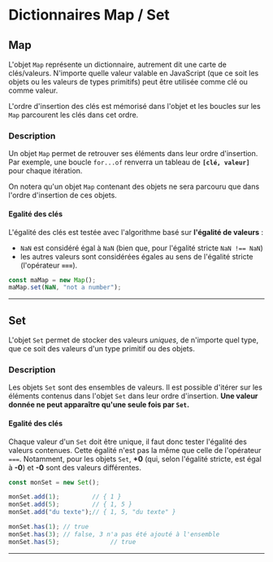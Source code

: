 # Dictionnaires Map / Set

## Map

L'objet `Map` représente un dictionnaire, autrement dit une carte de clés/valeurs. N'importe quelle valeur valable en JavaScript (que ce soit les objets ou les valeurs de types primitifs) peut être utilisée comme clé ou comme valeur.

L'ordre d'insertion des clés est mémorisé dans l'objet et les boucles sur les `Map` parcourent les clés dans cet ordre.

### Description 

Un objet `Map` permet de retrouver ses éléments dans leur ordre d'insertion. Par exemple, une boucle `for...of` renverra un tableau de **`[clé, valeur]`** pour chaque itération.

On notera qu'un objet `Map` contenant des objets ne sera parcouru que dans l'ordre d'insertion de ces objets.

#### Egalité des clés

L'égalité des clés est testée avec l'algorithme basé sur **l'égalité de valeurs** :

- `NaN` est considéré égal à `NaN` (bien que, pour l'égalité stricte `NaN !== NaN`)
- les autres valeurs sont considérées égales au sens de l'égalité stricte (l'opérateur  **`===`**).

```js
const maMap = new Map();
maMap.set(NaN, "not a number");
```


---

## Set

L'objet `Set` permet de stocker des valeurs *uniques*, de n'importe quel type, que ce soit des valeurs d'un type primitif ou des objets.

### Description

Les objets `Set` sont des ensembles de valeurs. Il est possible d'itérer sur les éléments contenus dans l'objet `Set` dans leur ordre d'insertion. **Une valeur donnée ne peut apparaître qu'une seule fois par `Set`.**

#### Egalité des clés 

Chaque valeur d'un `Set` doit être unique, il faut donc tester l'égalité des valeurs contenues. Cette égalité n'est pas la même que celle de l'opérateur `===`. Notamment, pour les objets `Set`, **+0** (qui, selon l'égalité stricte, est égal à **-0**) et **-0** sont des valeurs différentes.

```js
const monSet = new Set();

monSet.add(1);         // { 1 }
monSet.add(5);         // { 1, 5 }
monSet.add("du texte");// { 1, 5, "du texte" }

monSet.has(1); // true
monSet.has(3); // false, 3 n'a pas été ajouté à l'ensemble
monSet.has(5);              // true
```

---

